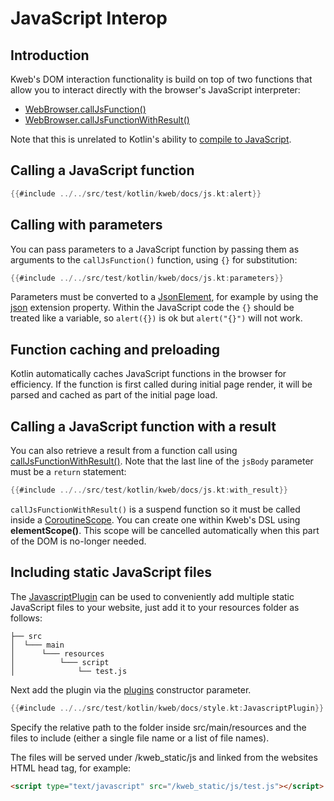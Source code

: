 # JavaScript Interop

<!-- toc -->

## Introduction

Kweb's DOM interaction functionality is build on top of two functions that allow you to interact
directly with the browser's JavaScript interpreter:

* [WebBrowser.callJsFunction()](https://docs.kweb.io/api/kweb-core/kweb/-web-browser/call-js-function.html)
* [WebBrowser.callJsFunctionWithResult()](https://docs.kweb.io/api/kweb-core/kweb/-web-browser/call-js-function-with-result.html)

Note that this is unrelated to Kotlin's ability to [compile to JavaScript](https://kotlinlang.org/docs/js-overview.html).

## Calling a JavaScript function

```kotlin
{{#include ../../src/test/kotlin/kweb/docs/js.kt:alert}}
```

## Calling with parameters

You can pass parameters to a JavaScript function by passing them as arguments to the `callJsFunction()` function,
using `{}` for substitution:

```kotlin
{{#include ../../src/test/kotlin/kweb/docs/js.kt:parameters}}
```

Parameters must be converted to a [JsonElement](https://kotlinlang.org/api/kotlinx.serialization/kotlinx-serialization-json/kotlinx.serialization.json/-json-element/),
for example by using the [json](https://docs.kweb.io/api/kweb-core/kweb.util/json.html) extension property. Within
the JavaScript code the `{}` should be treated like a variable, so `alert({})` is ok but `alert("{}")` will not work.

## Function caching and preloading

Kotlin automatically caches JavaScript functions in the browser for efficiency. If the function is 
first called during initial page render, it will be parsed and cached as part of the initial page load.

## Calling a JavaScript function with a result

You can also retrieve a result from a function call using [callJsFunctionWithResult()](https://docs.kweb.io/api/kweb-core/kweb/-web-browser/call-js-function-with-result.html).
Note that the last line of the `jsBody` parameter must be a `return` statement:

```kotlin
{{#include ../../src/test/kotlin/kweb/docs/js.kt:with_result}}
```

`callJsFunctionWithResult()` is a suspend function so it must be called inside a [CoroutineScope](https://kotlinlang.org/api/kotlinx.coroutines/kotlinx-coroutines-core/kotlinx.coroutines/-coroutine-scope/). 
You can create one within Kweb's DSL using **elementScope()**. This scope will be cancelled automatically
when this part of the DOM is no-longer needed.

## Including static JavaScript files

The [JavascriptPlugin](https://docs.kweb.io/api/kweb-core/kweb.plugins.javascript/-javascript-plugin/index.html) can be
used to conveniently add multiple static JavaScript files to your website, just add it to your resources folder as
follows:

```
├── src
│  └─── main
│      └─── resources
│          └─── script
│              └── test.js
```

Next add the plugin via the [plugins](https://docs.kweb.io/api/kweb-core/kweb/-kweb/index.html) constructor
parameter.

```kotlin
{{#include ../../src/test/kotlin/kweb/docs/style.kt:JavascriptPlugin}}
```

Specify the relative path to the folder inside src/main/resources
and the files to include (either a single file name or a list of file names).

The files will be served under /kweb_static/js and linked from the websites
HTML head tag, for example:

```html
<script type="text/javascript" src="/kweb_static/js/test.js"></script>
```
